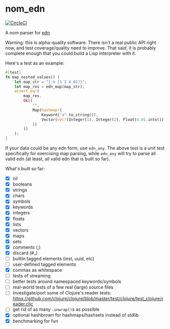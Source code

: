 # nom_edn

[![CircleCI](https://circleci.com/gh/ckampfe/nom_edn.svg?style=svg)](https://circleci.com/gh/ckampfe/nom_edn)

A nom parser for [edn](https://github.com/edn-format/edn)

Warning: this is alpha-quality software.
There isn't a real public API right now,
and test coverage/quality need to improve.
That said, it is probably complete enough that you could
build a Lisp interpreter with it.

Here's a test as an example:

```rust
#[test]
fn map_nested_values() {
    let map_str = "{:a [1 2 4.01]}";
    let map_res = edn_map(map_str);
    assert_eq!(
        map_res,
        Ok((
            "",
            Map(hashmap!(
                Keyword("a".to_string()),
                Vector(vec!(Integer(1), Integer(2), Float(4.01.into())))
            ))
        ))
    );
}
```

If your data could be any edn form, use `edn_any`.
The above test is a unit test specifically for exercising map parsing,
while `edn_any` will try to parse all valid edn (at least, all valid edn that is built so far).

What's built so far:

- [x] nil
- [x] booleans
- [x] strings
- [x] chars
- [x] symbols
- [x] keywords
- [x] integers
- [x] floats
- [x] lists
- [x] vectors
- [x] maps
- [x] sets
- [x] comments (;)
- [x] discard (#\_)
- [ ] builtin tagged elements (inst, uuid, etc)
- [ ] user-defined tagged elements
- [x] commas as whitespace
- [ ] tests of streaming
- [ ] better tests around namespaced keywords/symbols
- [ ] real-world tests of a few real (large) source files
- [ ] Investigate/port some of Clojure's reader tests: https://github.com/clojure/clojure/blob/master/test/clojure/test_clojure/reader.cljc
- [ ] get rid of as many `.unwrap()`s as possible
- [x] optional hashbrown for hashmaps/hashsets instead of stdlib
- [x] benchmarking for fun
